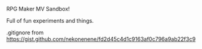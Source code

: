 RPG Maker MV Sandbox!

Full of fun experiments and things.

.gitignore from 
https://gist.github.com/nekonenene/fd2d45c4d1c9163af0c796a9ab22f3c9